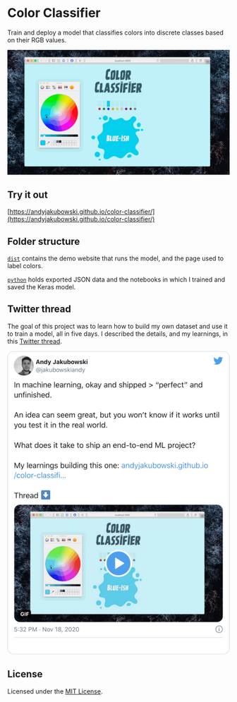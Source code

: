 # Color Classifier

Train and deploy a model that classifies colors into discrete classes based on their RGB values.

![GIF of the Color Classifier demo](dist/assets/images/story/visual-improvements.gif)

## Try it out

[https://andyjakubowski.github.io/color-classifier/](https://andyjakubowski.github.io/color-classifier/)

## Folder structure

[`dist`](dist) contains the demo website that runs the model, and the page used to label colors.

[`python`](python) holds exported JSON data and the notebooks in which I trained and saved the Keras model.

## Twitter thread

The goal of this project was to learn how to build my own dataset and use it to train a model, all in five days. I described the details, and my learnings, in this [Twitter thread](https://twitter.com/jakubowskiandy/status/1329100296312807425).

![Image of my Twitter thread describing project learnings](dist/assets/images/story/twitter-thread.png)

## License

Licensed under the [MIT License](LICENSE).
